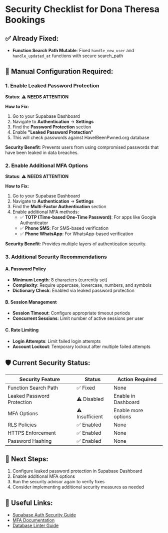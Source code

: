 # Security Checklist for Dona Theresa Bookings

## ✅ **Already Fixed:**
- **Function Search Path Mutable**: Fixed `handle_new_user` and `handle_updated_at` functions with secure search_path

## 🔧 **Manual Configuration Required:**

### 1. Enable Leaked Password Protection
**Status**: ⚠️ **NEEDS ATTENTION**

**How to Fix:**
1. Go to your Supabase Dashboard
2. Navigate to **Authentication** → **Settings**
3. Find the **Password Protection** section
4. Enable **"Leaked Password Protection"**
5. This will check passwords against HaveIBeenPwned.org database

**Security Benefit**: Prevents users from using compromised passwords that have been leaked in data breaches.

### 2. Enable Additional MFA Options
**Status**: ⚠️ **NEEDS ATTENTION**

**How to Fix:**
1. Go to your Supabase Dashboard
2. Navigate to **Authentication** → **Settings**
3. Find the **Multi-Factor Authentication** section
4. Enable additional MFA methods:
   - ✅ **TOTP (Time-based One-Time Password)**: For apps like Google Authenticator
   - ✅ **Phone SMS**: For SMS-based verification
   - ✅ **Phone WhatsApp**: For WhatsApp-based verification

**Security Benefit**: Provides multiple layers of authentication security.

### 3. Additional Security Recommendations

#### A. Password Policy
- **Minimum Length**: 8 characters (currently set)
- **Complexity**: Require uppercase, lowercase, numbers, and symbols
- **Dictionary Check**: Enabled via leaked password protection

#### B. Session Management
- **Session Timeout**: Configure appropriate timeout periods
- **Concurrent Sessions**: Limit number of active sessions per user

#### C. Rate Limiting
- **Login Attempts**: Limit failed login attempts
- **Account Lockout**: Temporary lockout after multiple failed attempts

## 🛡️ **Current Security Status:**

| Security Feature | Status | Action Required |
|------------------|--------|----------------|
| Function Search Path | ✅ Fixed | None |
| Leaked Password Protection | ⚠️ Disabled | Enable in Dashboard |
| MFA Options | ⚠️ Insufficient | Enable more options |
| RLS Policies | ✅ Enabled | None |
| HTTPS Enforcement | ✅ Enabled | None |
| Password Hashing | ✅ Enabled | None |

## 📝 **Next Steps:**
1. Configure leaked password protection in Supabase Dashboard
2. Enable additional MFA options
3. Run the security advisor again to verify fixes
4. Consider implementing additional security measures as needed

## 🔗 **Useful Links:**
- [Supabase Auth Security Guide](https://supabase.com/docs/guides/auth/password-security)
- [MFA Documentation](https://supabase.com/docs/guides/auth/auth-mfa)
- [Database Linter Guide](https://supabase.com/docs/guides/database/database-linter) 